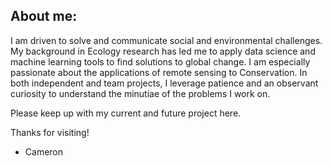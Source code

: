 ## About me:
I am driven to solve and communicate social and environmental challenges. My background in Ecology research has led me to apply data science and machine learning tools to find solutions to global change. I am especially passionate about the applications of remote sensing to Conservation. In both independent and team projects, I leverage patience and an observant curiosity to understand the minutiae of the problems I work on.

Please keep up with my current and future project here. 

Thanks for visiting!

- Cameron